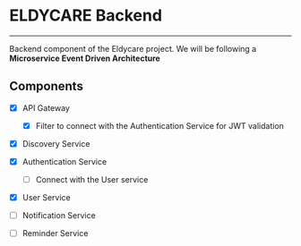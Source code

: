 # ELDYCARE Backend

---

Backend component of the Eldycare project. We will be following a **Microservice Event Driven Architecture**
## Components
- [x] API Gateway
  - [x] Filter to connect with the Authentication Service for JWT validation
- [x] Discovery Service
- [x] Authentication Service
  - [ ] Connect with the User service
- [x] User Service
- [ ] Notification Service
- [ ] Reminder Service


